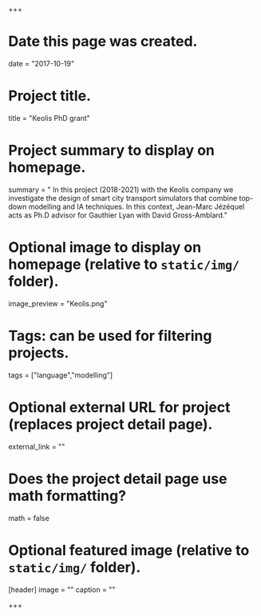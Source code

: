 +++
# Date this page was created.
date = "2017-10-19"

# Project title.
title = "Keolis PhD grant"

# Project summary to display on homepage.
summary = " In this project (2018-2021) with the Keolis company we investigate the design of smart city transport simulators that combine top-down modelling and IA techniques. In this context, Jean-Marc Jézéquel acts as Ph.D advisor for Gauthier Lyan with David Gross-Amblard."

# Optional image to display on homepage (relative to `static/img/` folder).
image_preview = "Keolis.png"

# Tags: can be used for filtering projects.
tags = ["language","modelling"]

# Optional external URL for project (replaces project detail page).
external_link = ""

# Does the project detail page use math formatting?
math = false

# Optional featured image (relative to `static/img/` folder).
[header]
image = ""
caption = ""

+++

